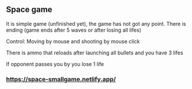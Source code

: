 ## Space game

It is simple game (unfinished yet), the game has not got any point. There is ending (game ends after 5 waves or after losing all lifes)

Control:
Moving by mouse and shooting by mouse click 

There is ammo that reloads after launching all bullets and you have 3 lifes 

If opponent passes you by you lose 1 life

### https://space-smallgame.netlify.app/
